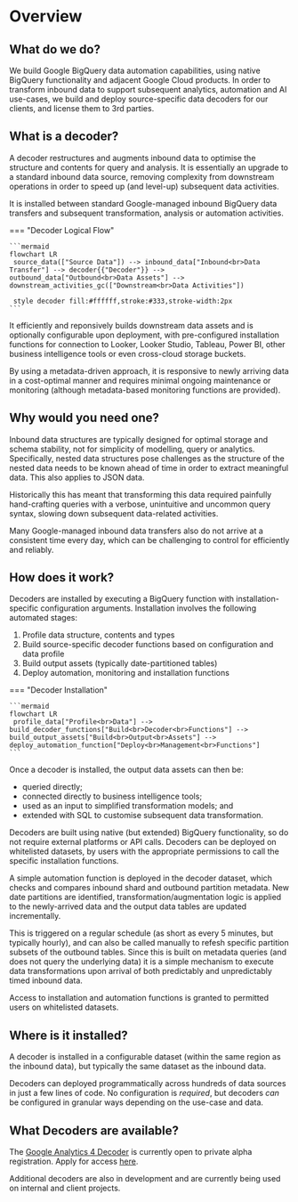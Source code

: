 # Overview
## What do we do?
We build Google BigQuery data automation capabilities, using native BigQuery functionality and adjacent Google Cloud products. In order to transform inbound data to support subsequent analytics, automation and AI use-cases, we build and deploy source-specific data decoders for our clients, and license them to 3rd parties.

## What is a decoder?
A decoder restructures and augments inbound data to optimise the structure and contents for query and analysis. It is essentially an upgrade to a standard inbound data source, removing complexity from downstream operations in order to speed up (and level-up) subsequent data activities.

It is installed between standard Google-managed inbound BigQuery data transfers and subsequent transformation, analysis or automation activities.

=== "Decoder Logical Flow"

    ```mermaid
    flowchart LR
     source_data(["Source Data"]) --> inbound_data["Inbound<br>Data Transfer"] --> decoder{{"Decoder"}} --> outbound_data["Outbound<br>Data Assets"] --> downstream_activities_gc(["Downstream<br>Data Activities"])

     style decoder fill:#ffffff,stroke:#333,stroke-width:2px
    ```

It efficiently and reponsively builds downstream data assets and is optionally configurable upon deployment, with pre-configured installation functions for connection to Looker, Looker Studio, Tableau, Power BI, other business intelligence tools or even cross-cloud storage buckets.

By using a metadata-driven approach, it is responsive to newly arriving data in a cost-optimal manner and requires minimal ongoing maintenance or monitoring (although metadata-based monitoring functions are provided).

## Why would you need one?
Inbound data structures are typically designed for optimal storage and schema stability, not for simplicity of modelling, query or analytics. Specifically, nested data structures pose challenges as the structure of the nested data needs to be known ahead of time in order to extract meaningful data. This also applies to JSON data.

Historically this has meant that transforming this data required painfully hand-crafting queries with a verbose, unintuitive and uncommon query syntax, slowing down subsequent data-related activities.

Many Google-managed inbound data transfers also do not arrive at a consistent time every day, which can be challenging to control for efficiently and reliably.

## How does it work?
Decoders are installed by executing a BigQuery function with installation-specific configuration arguments. Installation involves the following automated stages:

1. Profile data structure, contents and types
2. Build source-specific decoder functions based on configuration and data profile
3. Build output assets (typically date-partitioned tables)
4. Deploy automation, monitoring and installation functions

=== "Decoder Installation"

    ```mermaid
    flowchart LR
     profile_data["Profile<br>Data"] --> build_decoder_functions["Build<br>Decoder<br>Functions"] --> build_output_assets["Build<br>Output<br>Assets"] --> deploy_automation_function["Deploy<br>Management<br>Functions"] 
    ```

Once a decoder is installed, the output data assets can then be:

- queried directly;
- connected directly to business intelligence tools;
- used as an input to simplified transformation models; and 
- extended with SQL to customise subsequent data transformation.

Decoders are built using native (but extended) BigQuery functionality, so do not require external platforms or API calls. Decoders can be deployed on whitelisted datasets, by users with the appropriate permissions to call the specific installation functions.

A simple automation function is deployed in the decoder dataset, which checks and compares inbound shard and outbound partition metadata. New date partitions are identified, transformation/augmentation logic is applied to the newly-arrived data and the output data tables are updated incrementally.

This is triggered on a regular schedule (as short as every 5 minutes, but typically hourly), and can also be called manually to refesh specific partition subsets of the outbound tables. Since this is built on metadata queries (and does not query the underlying data) it is a simple mechanism to execute data transformations upon arrival of both predictably and unpredictably timed inbound data.

Access to installation and automation functions is granted to permitted users on whitelisted datasets.

## Where is it installed?
A decoder is installed in a configurable dataset (within the same region as the inbound data), but typically the same dataset as the inbound data. 

Decoders can deployed programmatically across hundreds of data sources in just a few lines of code. No configuration is _required_, but decoders _can_ be configured in granular ways depending on the use-case and data.

## What Decoders are available?
The [Google Analytics 4 Decoder](ga4/index.md) is currently open to private alpha registration.  Apply for access <a href="https://docs.google.com/forms/d/e/1FAIpQLSf1LVjV2PAVxOqnQMZrg43XMRwblpHPaooGGX2eCJ1Or52qwg/viewform?usp=sf_link" target="_blank">here</a>.  

Additional decoders are also in development and are currently being used on internal and client projects.
